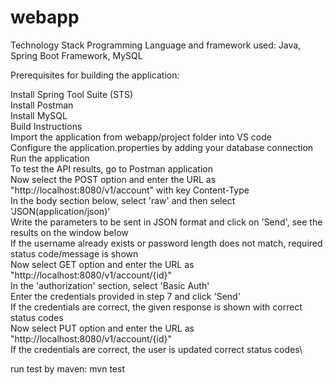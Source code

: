 # webapp
Technology Stack
Programming Language and framework used: Java, Spring Boot Framework, MySQL

Prerequisites for building the application:

Install Spring Tool Suite (STS)\
Install Postman\
Install MySQL\
Build Instructions\
Import the application from webapp/project folder into VS code\
Configure the application.properties by adding your database connection\
Run the application\
To test the API results, go to Postman application\
Now select the POST option and enter the URL as "http://localhost:8080/v1/account" with key Content-Type\
In the body section below, select 'raw' and then select 'JSON(application/json)'\
Write the parameters to be sent in JSON format and click on 'Send', see the results on the window below\
If the username already exists or password length does not match, required status code/message is shown\
Now select GET option and enter the URL as "http://localhost:8080/v1/account/{id}"\
In the 'authorization' section, select 'Basic Auth'\
Enter the credentials provided in step 7 and click 'Send'\
If the credentials are correct, the given response is shown with correct status codes\
Now select PUT option and enter the URL as "http://localhost:8080/v1/account/{id}"\
If the credentials are correct, the user is updated correct status codes\

run test by maven: mvn test

